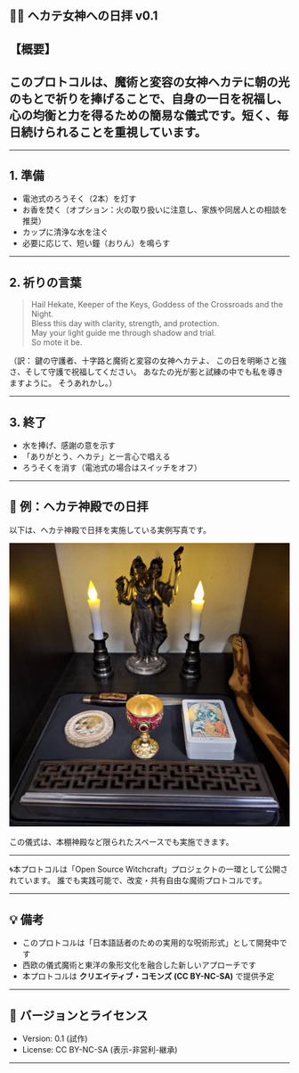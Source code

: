
## 🔮🌅 ヘカテ女神への日拝 v0.1

## 【概要】
## このプロトコルは、魔術と変容の女神ヘカテに朝の光のもとで祈りを捧げることで、自身の一日を祝福し、心の均衡と力を得るための簡易な儀式です。短く、毎日続けられることを重視しています。
---

## 1. 準備

- 電池式のろうそく（2本）を灯す
- お香を焚く（オプション：火の取り扱いに注意し、家族や同居人との相談を推奨）
- カップに清浄な水を注ぐ
- 必要に応じて、短い鐘（おりん）を鳴らす

---

## 2. 祈りの言葉

> Hail Hekate, Keeper of the Keys, Goddess of the Crossroads and the Night.  
> Bless this day with clarity, strength, and protection.  
> May your light guide me through shadow and trial.  
> So mote it be.

（訳：
鍵の守護者、十字路と魔術と変容の女神ヘカテよ、
この日を明晰さと強さ、そして守護で祝福してください。
あなたの光が影と試練の中でも私を導きますように。
そうあれかし。）

---

## 3. 終了

- 水を捧げ、感謝の意を示す
- 「ありがとう、ヘカテ」と一言心で唱える
- ろうそくを消す（電池式の場合はスイッチをオフ）

---

## 🌙 例：ヘカテ神殿での日拝

以下は、ヘカテ神殿で日拝を実施している実例写真です。

![Hekate Temple with Ritual Circle](hekate_ritual_circle.jpg)

この儀式は、本棚神殿など限られたスペースでも実施できます。

---

🌀本プロトコルは「Open Source Witchcraft」プロジェクトの一環として公開されています。
誰でも実践可能で、改変・共有自由な魔術プロトコルです。

---

## 💡 備考

- このプロトコルは「日本語話者のための実用的な呪術形式」として開発中です  
- 西欧の儀式魔術と東洋の象形文化を融合した新しいアプローチです  
- 本プロトコルは **クリエイティブ・コモンズ (CC BY-NC-SA)** で提供予定

---

## 🚧 バージョンとライセンス

- Version: 0.1 (試作)  
- License: CC BY-NC-SA (表示-非営利-継承)

---
